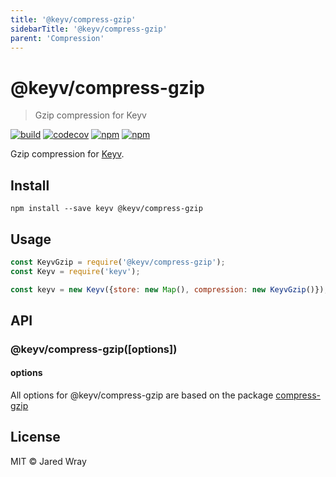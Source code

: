 ```yaml
---
title: '@keyv/compress-gzip'
sidebarTitle: '@keyv/compress-gzip'
parent: 'Compression'
---
```


# @keyv/compress-gzip 

> Gzip compression for Keyv

[![build](https://github.com/jaredwray/keyv/actions/workflows/tests.yaml/badge.svg)](https://github.com/jaredwray/keyv/actions/workflows/tests.yaml)
[![codecov](https://codecov.io/gh/jaredwray/keyv/branch/main/graph/badge.svg?token=bRzR3RyOXZ)](https://codecov.io/gh/jaredwray/keyv)
[![npm](https://img.shields.io/npm/v/@keyv/compress-gzip.svg)](https://www.npmjs.com/package/@keyv/compress-gzip)
[![npm](https://img.shields.io/npm/dm/@keyv/compress-gzip)](https://npmjs.com/package/@keyv/compress-gzip)

Gzip compression for [Keyv](https://github.com/jaredwray/keyv).

## Install

```shell
npm install --save keyv @keyv/compress-gzip
```

## Usage

```javascript
const KeyvGzip = require('@keyv/compress-gzip');
const Keyv = require('keyv');

const keyv = new Keyv({store: new Map(), compression: new KeyvGzip()});

```

## API

### @keyv/compress-gzip(\[options])

#### options

All options for @keyv/compress-gzip are based on the package [compress-gzip](https://github.com/nodeca/pako#readme)

## License

MIT © Jared Wray